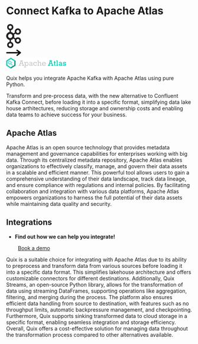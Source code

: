 # Connect Kafka to Apache Atlas

<div class="connect-images cards blog-grid-card" markdown>
<div>
<img src="../images/kafka_logo.png" width="40px" />
</div>
<div>
<img src="../images/arrow.svg" width="40px" />
</div>
<div>
<img src="./images/apache-atlas_1.jpg" />
</div>
</div>

Quix helps you integrate Apache Kafka with Apache Atlas using pure Python.

Transform and pre-process data, with the new alternative to Confluent Kafka Connect, before loading it into a specific format, simplifying data lake house arthitectures, reducing storage and ownership costs and enabling data teams to achieve success for your business.

## Apache Atlas

Apache Atlas is an open source technology that provides metadata management and governance capabilities for enterprises working with big data. Through its centralized metadata repository, Apache Atlas enables organizations to effectively classify, manage, and govern their data assets in a scalable and efficient manner. This powerful tool allows users to gain a comprehensive understanding of their data landscape, track data lineage, and ensure compliance with regulations and internal policies. By facilitating collaboration and integration with various data platforms, Apache Atlas empowers organizations to harness the full potential of their data assets while maintaining data quality and security.

## Integrations

<div class="grid cards" markdown>

- __Find out how we can help you integrate!__

    <a class="md-button md-button--primary" href="https://share.hsforms.com/1iW0TmZzKQMChk0lxd_tGiw4yjw2?__hstc=175542013.2303933fbd746c0ac86d9ccbe9bc9100.1728383268831.1729603416735.1729620918855.31&__hssc=175542013.1.1729620918855&__hsfp=2132701734" target="_blank" style="margin:.5rem;">Book a demo</a>

</div>


Quix is a suitable choice for integrating with Apache Atlas due to its ability to preprocess and transform data from various sources before loading it into a specific data format. This simplifies lakehouse architecture and offers customizable connectors for different destinations. Additionally, Quix Streams, an open-source Python library, allows for the transformation of data using streaming DataFrames, supporting operations like aggregation, filtering, and merging during the process. The platform also ensures efficient data handling from source to destination, with features such as no throughput limits, automatic backpressure management, and checkpointing. Furthermore, Quix supports sinking transformed data to cloud storage in a specific format, enabling seamless integration and storage efficiency. Overall, Quix offers a cost-effective solution for managing data throughout the transformation process compared to other alternatives available.

